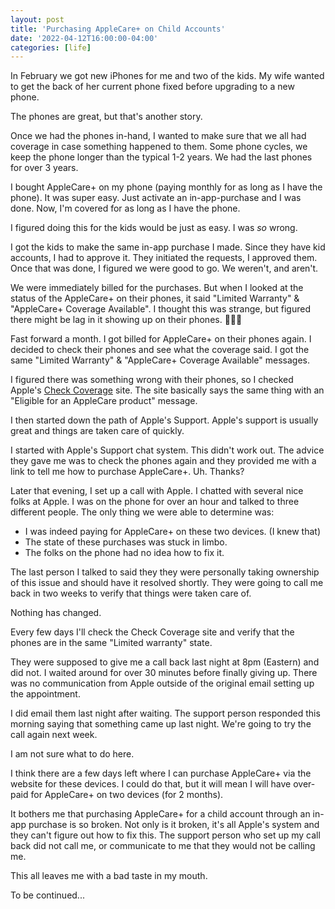```yaml
---
layout: post
title: 'Purchasing AppleCare+ on Child Accounts'
date: '2022-04-12T16:00:00-04:00'
categories: [life]
---
```


In February we got new iPhones for me and two of the kids. My wife wanted to get the back of her current phone fixed before upgrading to a new phone. 

The phones are great, but that's another story. 

Once we had the phones in-hand, I wanted to make sure that we all had coverage in case something happened to them. Some phone cycles, we keep the phone longer than the typical 1-2 years. We had the last phones for over 3 years. 

I bought AppleCare+ on my phone (paying monthly for as long as I have the phone). It was super easy. Just activate an in-app-purchase and I was done. Now, I'm covered for as long as I have the phone. 

I figured doing this for the kids would be just as easy. I was _so_ wrong. 

I got the kids to make the same in-app purchase I made. Since they have kid accounts, I had to approve it. They initiated the requests, I approved them. Once that was done, I figured we were good to go. We weren't, and aren't. 

We were immediately billed for the purchases. But when I looked at the status of the AppleCare+ on their phones, it said "Limited Warranty" & "AppleCare+ Coverage Available". I thought this was strange, but figured there might be lag in it showing up on their phones. 🤷🏻‍♂️

Fast forward a month. I got billed for AppleCare+ on their phones again. I decided to check their phones and see what the coverage said. I got the same "Limited Warranty" & "AppleCare+ Coverage Available" messages. 

I figured there was something wrong with their phones, so I checked Apple's [Check Coverage](https://checkcoverage.apple.com) site. The site basically says the same thing with an "Eligible for an AppleCare product" message. 

I then started down the path of Apple's Support. Apple's support is usually great and things are taken care of quickly. 

I started with Apple's Support chat system. This didn't work out. The advice they gave me was to check the phones again and they provided me with a link to tell me how to purchase AppleCare+. Uh. Thanks?

Later that evening, I set up a call with Apple. I chatted with several nice folks at Apple. I was on the phone for over an hour and talked to three different people. The only thing we were able to determine was:

- I was indeed paying for AppleCare+ on these two devices. (I knew that)
- The state of these purchases was stuck in limbo. 
- The folks on the phone had no idea how to fix it. 

The last person I talked to said they they were personally taking ownership of this issue and should have it resolved shortly. They were going to call me back in two weeks to verify that things were taken care of. 

Nothing has changed. 

Every few days I'll check the Check Coverage site and verify that the phones are in the same "Limited warranty" state. 

They were supposed to give me a call back last night at 8pm (Eastern) and did not. I waited around for over 30 minutes before finally giving up. There was no communication from Apple outside of the original email setting up the appointment. 

I did email them last night after waiting. The support person responded this morning saying that something came up last night. We're going to try the call again next week. 

I am not sure what to do here. 

I think there are a few days left where I can purchase AppleCare+ via the website for these devices. I could do that, but it will mean I will have over-paid for AppleCare+ on two devices (for 2 months). 

It bothers me that purchasing AppleCare+ for a child account through an in-app purchase is so broken. Not only is it broken, it's all Apple's system and they can't figure out how to fix this. The support person who set up my call back did not call me, or communicate to me that they would not be calling me. 

This all leaves me with a bad taste in my mouth. 

To be continued...